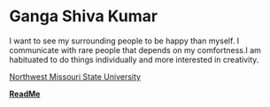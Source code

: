 # Ganga Shiva Kumar
I want to see my surrounding people to be happy than myself. I communicate with rare people that depends on my comfortness.I am habituated to do things individually and more interested in creativity.

[Northwest Missouri State University](northwestmissouri.jpg)

**[ReadMe](C:\Users\S545234\Desktop\assignment2-ganga\README.md)**